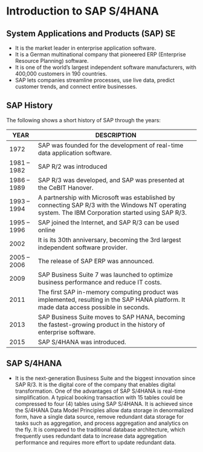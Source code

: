 # Introduction to SAP S/4HANA

## System Applications and Products (SAP) SE 
- It is the market leader in enterprise application software.
- It is a German multinational company that pioneered ERP (Enterprise Resource Planning) software.
- It is one of the world’s largest independent software manufacturers, with 400,000 customers in 190 countries.
- SAP lets companies streamline processes, use live data, predict customer trends, and connect entire businesses.

## SAP History
The following shows a short history of SAP through the years:

| YEAR | DESCRIPTION |
|------|-------------|
| 1972 | SAP was founded for the development of real-time data application software. |
| 1981 – 1982 | SAP R/2 was introduced |
| 1986 – 1989 | SAP R/3 was developed, and SAP was presented at the CeBIT Hanover. |
| 1993 – 1994 | A partnership with Microsoft was established by connecting SAP R/3 with the Windows NT operating system. The IBM Corporation started using SAP R/3. |
| 1995 – 1996 | SAP joined the Internet, and SAP R/3 can be used online |
| 2002 | It is its 30th anniversary, becoming the 3rd largest independent software provider. |
| 2005 – 2006 | The release of SAP ERP was announced. |
| 2009 | SAP Business Suite 7 was launched to optimize business performance and reduce IT costs. |
| 2011 | The first SAP in-memory computing product was implemented, resulting in the SAP HANA platform. It made data access possible in seconds. |
| 2013 | SAP Business Suite moves to SAP HANA, becoming the fastest-growing product in the history of enterprise software. |
| 2015 | SAP S/4HANA was introduced. |

## SAP S/4HANA
- It is the next-generation Business Suite and the biggest innovation since SAP R/3.
It is the digital core of the company that enables digital transformation.
One of the advantages of SAP S/4HANA is real-time simplification. A typical booking transaction with 15 tables
could be compressed to four (4) tables using SAP S/4HANA. It is achieved since the S/4HANA Data Model
Principles allow data storage in denormalized form, have a single data source, remove redundant data storage
for tasks such as aggregation, and process aggregation and analytics on the fly. It is compared to the traditional
database architecture, which frequently uses redundant data to increase data aggregation performance and
requires more effort to update redundant data. 
